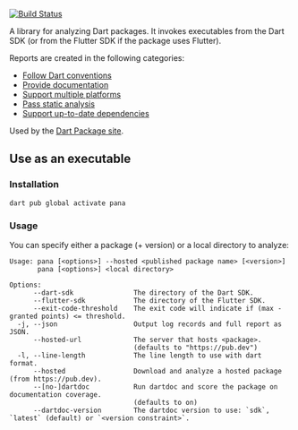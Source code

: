 [![Build Status](https://github.com/dart-lang/pana/workflows/Dart%20CI/badge.svg)](https://github.com/dart-lang/pana/actions?query=workflow%3A"Dart+CI"+branch%3Amaster)

A library for analyzing Dart packages. It invokes executables from the Dart SDK
(or from the Flutter SDK if the package uses Flutter).

Reports are created in the following categories:

* [Follow Dart conventions](https://pub.dev/help/scoring#follow-dart-file-conventions)
* [Provide documentation](https://pub.dev/help/scoring#provide-documentation)
* [Support multiple platforms](https://pub.dev/help/scoring#platform-support)
* [Pass static analysis](https://pub.dev/help/scoring#pass-static-analysis)
* [Support up-to-date dependencies](https://pub.dev/help/scoring#support-up-to-date-dependencies)

Used by the [Dart Package site](https://pub.dev/).

## Use as an executable

### Installation

```console
dart pub global activate pana
```

### Usage

You can specify either a package (+ version) or a local directory to analyze:

```
Usage: pana [<options>] --hosted <published package name> [<version>]
       pana [<options>] <local directory>

Options:
      --dart-sdk               The directory of the Dart SDK.
      --flutter-sdk            The directory of the Flutter SDK.
      --exit-code-threshold    The exit code will indicate if (max - granted points) <= threshold.
  -j, --json                   Output log records and full report as JSON.
      --hosted-url             The server that hosts <package>.
                               (defaults to "https://pub.dev")
  -l, --line-length            The line length to use with dart format.
      --hosted                 Download and analyze a hosted package (from https://pub.dev).
      --[no-]dartdoc           Run dartdoc and score the package on documentation coverage.
                               (defaults to on)
      --dartdoc-version        The dartdoc version to use: `sdk`, `latest` (default) or `<version constraint>`.
```
